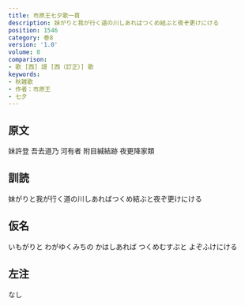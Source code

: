 ```yaml
---
title: 市原王七夕歌一首
description: 妹がりと我が行く道の川しあればつくめ結ぶと夜ぞ更けにける
position: 1546
category: 巻8
version: '1.0'
volume: 8
comparison:
- 歌 [西] 謌 [西（訂正）] 歌
keywords:
- 秋雑歌
- 作者：市原王
- 七夕
---
```


## 原文

妹許登 吾去道乃 河有者 附目緘結跡 夜更降家類

## 訓読

妹がりと我が行く道の川しあればつくめ結ぶと夜ぞ更けにける

## 仮名

いもがりと わがゆくみちの かはしあれば つくめむすぶと よぞふけにける

## 左注

なし
